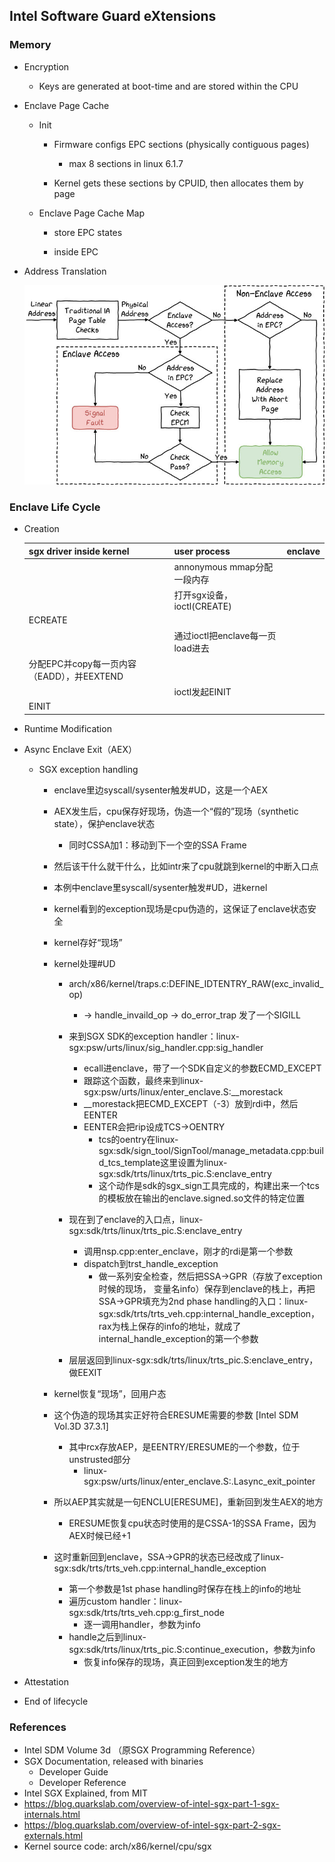 ## Intel Software Guard eXtensions

### Memory

- Encryption

  - Keys are generated at boot-time and are stored within the CPU

- Enclave Page Cache

  - Init
    - Firmware configs EPC sections (physically contiguous pages)
      - max 8 sections in linux 6.1.7

    - Kernel gets these sections by CPUID, then allocates them by page

  - Enclave Page Cache Map
    - store EPC states

    - inside EPC

- Address Translation

  ![Page walk](assets/sgx_page_walk.png)




### Enclave Life Cycle

- Creation

  | sgx driver inside kernel                   | user process                     | enclave |
  | ------------------------------------------ | -------------------------------- | ------- |
  |                                            | annonymous mmap分配一段内存      |         |
  |                                            | 打开sgx设备，ioctl(CREATE)       |         |
  | ECREATE                                    |                                  |         |
  |                                            | 通过ioctl把enclave每一页load进去 |         |
  | 分配EPC并copy每一页内容（EADD），并EEXTEND |                                  |         |
  |                                            | ioctl发起EINIT                   |         |
  | EINIT                                      |                                  |         |


- Runtime Modification

- Async Enclave Exit（AEX）

  - SGX exception handling

    - enclave里边syscall/sysenter触发#UD，这是一个AEX

    - AEX发生后，cpu保存好现场，伪造一个“假的”现场（synthetic state），保护enclave状态
      - 同时CSSA加1：移动到下一个空的SSA Frame

    - 然后该干什么就干什么，比如intr来了cpu就跳到kernel的中断入口点

    - 本例中enclave里syscall/sysenter触发#UD，进kernel

    - kernel看到的exception现场是cpu伪造的，这保证了enclave状态安全

    - kernel存好“现场”

    - kernel处理#UD

      - arch/x86/kernel/traps.c:DEFINE_IDTENTRY_RAW(exc_invalid_op)
        - -> handle_invaild_op -> do_error_trap 发了一个SIGILL

      - 来到SGX SDK的exception handler：linux-sgx:psw/urts/linux/sig_handler.cpp:sig_handler
        - ecall进enclave，带了一个SDK自定义的参数ECMD_EXCEPT
        - 跟踪这个函数，最终来到linux-sgx:psw/urts/linux/enter_enclave.S:__morestack
        - __morestack把ECMD_EXCEPT（-3）放到rdi中，然后EENTER
        - EENTER会把rip设成TCS->OENTRY
          - tcs的oentry在linux-sgx:sdk/sign_tool/SignTool/manage_metadata.cpp:build_tcs_template这里设置为linux-sgx:sdk/trts/linux/trts_pic.S:enclave_entry
          - 这个动作是sdk的sgx_sign工具完成的，构建出来一个tcs的模板放在输出的enclave.signed.so文件的特定位置

      - 现在到了enclave的入口点，linux-sgx:sdk/trts/linux/trts_pic.S:enclave_entry
        - 调用nsp.cpp:enter_enclave，刚才的rdi是第一个参数
        - dispatch到trst_handle_exception
          - 做一系列安全检查，然后把SSA->GPR（存放了exception时候的现场， 变量名info）保存到enclave的栈上，再把SSA->GPR填充为2nd phase handling的入口：linux-sgx:sdk/trts/trts_veh.cpp:internal_handle_exception，rax为栈上保存的info的地址，就成了internal_handle_exception的第一个参数

      - 层层返回到linux-sgx:sdk/trts/linux/trts_pic.S:enclave_entry，做EEXIT

    - kernel恢复“现场”，回用户态

    - 这个伪造的现场其实正好符合ERESUME需要的参数 [Intel SDM Vol.3D 37.3.1]
      - 其中rcx存放AEP，是EENTRY/ERESUME的一个参数，位于unstrusted部分
        - linux-sgx:psw/urts/linux/enter_enclave.S:.Lasync_exit_pointer


    - 所以AEP其实就是一句ENCLU[ERESUME]，重新回到发生AEX的地方
      - ERESUME恢复cpu状态时使用的是CSSA-1的SSA Frame，因为AEX时候已经+1

    - 这时重新回到enclave，SSA->GPR的状态已经改成了linux-sgx:sdk/trts/trts_veh.cpp:internal_handle_exception
      - 第一个参数是1st phase handling时保存在栈上的info的地址
      - 遍历custom handler：linux-sgx:sdk/trts/trts_veh.cpp:g_first_node
        - 逐一调用handler，参数为info
      - handle之后到linux-sgx:sdk/trts/linux/trts_pic.S:continue_execution，参数为info
        - 恢复info保存的现场，真正回到exception发生的地方

- Attestation

- End of lifecycle



### References

- Intel SDM Volume 3d （原SGX Programming Reference） 
- SGX Documentation, released with binaries
  - Developer Guide
  - Developer Reference
- Intel SGX Explained, from MIT
- https://blog.quarkslab.com/overview-of-intel-sgx-part-1-sgx-internals.html
- https://blog.quarkslab.com/overview-of-intel-sgx-part-2-sgx-externals.html
- Kernel source code: arch/x86/kernel/cpu/sgx
